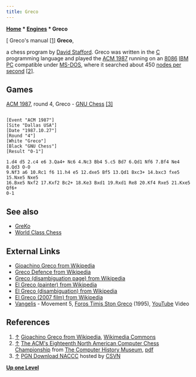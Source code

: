```yaml
---
title: Greco
---
```

**[Home](Home "Home") * [Engines](Engines "Engines") * Greco**

\[ Greco's manual <a id="cite-note-1" href="#cite-ref-1">[1]</a>
**Greco**,

a chess program by [David Stafford](David_Stafford "David Stafford"). Greco was written in the [C](C "C") programming language and played the [ACM 1987](ACM_1987 "ACM 1987") running on an [8086](8086 "8086") [IBM PC](IBM_PC "IBM PC") compatible under [MS-DOS](MS-DOS "MS-DOS"), where it searched about 450 [nodes per second](Nodes_per_Second "Nodes per Second") <a id="cite-note-2" href="#cite-ref-2">[2]</a>.

## Games

[ACM 1987](ACM_1987 "ACM 1987"), round 4, Greco - [GNU Chess](GNU_Chess "GNU Chess") <a id="cite-note-3" href="#cite-ref-3">[3]</a>

```

[Event "ACM 1987"]
[Site "Dallas USA"]
[Date "1987.10.27"]
[Round "4"]
[White "Greco"]
[Black "GNU Chess"]
[Result "0-1"]

1.d4 d5 2.c4 e6 3.Qa4+ Nc6 4.Nc3 Bb4 5.c5 Bd7 6.Qd1 Nf6 7.Bf4 Ne4 8.Qd3 O-O
9.Nf3 a6 10.Rc1 f6 11.h4 e5 12.dxe5 Bf5 13.Qd1 Bxc3+ 14.bxc3 fxe5 15.Nxe5 Nxe5 
16.Bxe5 Nxf2 17.Kxf2 Bc2+ 18.Ke3 Bxd1 19.Rxd1 Re8 20.Kf4 Rxe5 21.Kxe5 Qf6+ 
0-1

```

## See also

- [GreKo](GreKo "GreKo")
- [World Class Chess](World_Class_Chess "World Class Chess")

## External Links

- [Gioachino Greco from Wikipedia](https://en.wikipedia.org/wiki/Gioachino_Greco)
- [Greco Defence from Wikipedia](https://en.wikipedia.org/wiki/Greco_Defence)
- [Greco (disambiguation page) from Wikipedia](https://en.wikipedia.org/wiki/Greco)
- [El Greco (painter) from Wikipedia](https://en.wikipedia.org/wiki/El_Greco)
- [El Greco (disambiguation) from Wikipedia](https://en.wikipedia.org/wiki/El_Greco_%28disambiguation%29)
- [El Greco (2007 film) from Wikipedia](https://en.wikipedia.org/wiki/El_Greco_%282007_film%29)
- [Vangelis](Category:Vangelis "Category:Vangelis") - Movement 5, [Foros Timis Ston Greco](https://en.wikipedia.org/wiki/Foros_Timis_Ston_Greco) (1995), [YouTube](https://en.wikipedia.org/wiki/YouTube) Video

## References

1. <a id="cite-ref-1" href="#cite-note-1">↑</a> [Gioachino Greco from Wikipedia](https://en.wikipedia.org/wiki/Gioachino_Greco), [Wikimedia Commons](https://en.wikipedia.org/wiki/Wikimedia_Commons)
1. <a id="cite-ref-2" href="#cite-note-2">↑</a> [The ACM's Eighteenth North American Computer Chess Championship](http://www.computerhistory.org/chess/full_record.php?iid=doc-431614f6cabbd) from [The Computer History Museum](The_Computer_History_Museum "The Computer History Museum"), [pdf](http://archive.computerhistory.org/projects/chess/related_materials/text/3-1%20and%203-2%20and%203-3%20and%204-3.1987_18th_NACCC/1987%20NACCC.062303063.sm.pdf)
1. <a id="cite-ref-3" href="#cite-note-3">↑</a> [PGN Download NACCC](http://www.csvn.nl/index.php?option=com_docman&task=cat_view&gid=60&Itemid=26&lang=en) hosted by [CSVN](CSVN "CSVN")

**[Up one Level](Engines "Engines")**

